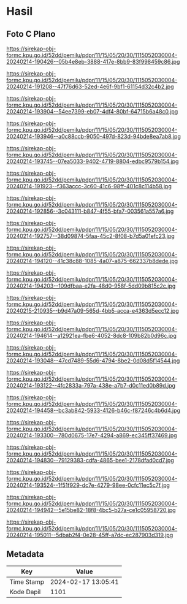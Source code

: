 # Hasil

## Foto C Plano

https://sirekap-obj-formc.kpu.go.id/52dd/pemilu/pdpr/11/15/05/20/30/1115052030004-20240214-190426--05b4e8eb-3888-417e-8bb9-83f998459c86.jpg

https://sirekap-obj-formc.kpu.go.id/52dd/pemilu/pdpr/11/15/05/20/30/1115052030004-20240214-191208--47f76d63-52ed-4e6f-9bf1-61154d32c4b2.jpg

https://sirekap-obj-formc.kpu.go.id/52dd/pemilu/pdpr/11/15/05/20/30/1115052030004-20240214-193904--54ee7399-eb07-4df4-80bf-64715b6a48c0.jpg

https://sirekap-obj-formc.kpu.go.id/52dd/pemilu/pdpr/11/15/05/20/30/1115052030004-20240214-193946--a0c88ccb-9050-497d-823d-94bde8ea7ab8.jpg

https://sirekap-obj-formc.kpu.go.id/52dd/pemilu/pdpr/11/15/05/20/30/1115052030004-20240214-193745--07ea5033-9402-4719-8804-edbc9579b154.jpg

https://sirekap-obj-formc.kpu.go.id/52dd/pemilu/pdpr/11/15/05/20/30/1115052030004-20240214-191923--f363accc-3c60-41c6-98ff-401c8c114b58.jpg

https://sirekap-obj-formc.kpu.go.id/52dd/pemilu/pdpr/11/15/05/20/30/1115052030004-20240214-192856--3c043111-b847-4f55-bfa7-003561a557a6.jpg

https://sirekap-obj-formc.kpu.go.id/52dd/pemilu/pdpr/11/15/05/20/30/1115052030004-20240214-192757--38d09874-5faa-45c2-8f08-b7d5a01efc23.jpg

https://sirekap-obj-formc.kpu.go.id/52dd/pemilu/pdpr/11/15/05/20/30/1115052030004-20240214-194120--41c38c88-1085-4a07-a875-662337b8dede.jpg

https://sirekap-obj-formc.kpu.go.id/52dd/pemilu/pdpr/11/15/05/20/30/1115052030004-20240214-194203--109dfbaa-e2fa-48d0-958f-5dd09b815c2c.jpg

https://sirekap-obj-formc.kpu.go.id/52dd/pemilu/pdpr/11/15/05/20/30/1115052030004-20240215-210935--b9d47a09-565d-4bb5-acca-e4363d5ecc12.jpg

https://sirekap-obj-formc.kpu.go.id/52dd/pemilu/pdpr/11/15/05/20/30/1115052030004-20240214-194614--a12921ea-fbe6-4052-8dc8-109b82b0d96c.jpg

https://sirekap-obj-formc.kpu.go.id/52dd/pemilu/pdpr/11/15/05/20/30/1115052030004-20240214-193048--47cd7489-55d6-4794-8be2-0d08d5f14544.jpg

https://sirekap-obj-formc.kpu.go.id/52dd/pemilu/pdpr/11/15/05/20/30/1115052030004-20240214-193122--4fc2833a-797a-438e-a7b7-d0c11ed0b89d.jpg

https://sirekap-obj-formc.kpu.go.id/52dd/pemilu/pdpr/11/15/05/20/30/1115052030004-20240214-194458--bc3ab842-5933-4126-b46c-f87246c4b6d4.jpg

https://sirekap-obj-formc.kpu.go.id/52dd/pemilu/pdpr/11/15/05/20/30/1115052030004-20240214-193300--780d0675-17e7-4294-a869-ec345ff37469.jpg

https://sirekap-obj-formc.kpu.go.id/52dd/pemilu/pdpr/11/15/05/20/30/1115052030004-20240214-194830--79129383-cdfa-4865-bee1-2178dfad0cd7.jpg

https://sirekap-obj-formc.kpu.go.id/52dd/pemilu/pdpr/11/15/05/20/30/1115052030004-20240214-193524--1f51f929-dc7e-4279-98ee-0cfc11ec5c7f.jpg

https://sirekap-obj-formc.kpu.go.id/52dd/pemilu/pdpr/11/15/05/20/30/1115052030004-20240214-194942--5e15be82-18f8-4bc5-b27a-ce1c05958720.jpg

https://sirekap-obj-formc.kpu.go.id/52dd/pemilu/pdpr/11/15/05/20/30/1115052030004-20240214-195011--5dbab2f4-0e28-45ff-a7dc-ec287903d319.jpg


## Metadata

| Key        | Value               |
| ---------- | ------------------- |
| Time Stamp | 2024-02-17 13:05:41 |
| Kode Dapil | 1101                |



